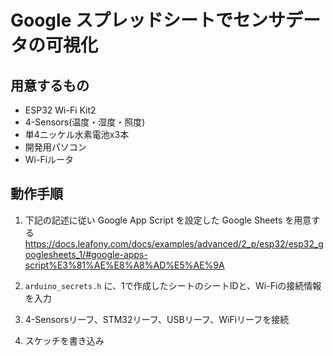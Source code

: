 # Google スプレッドシートでセンサデータの可視化
## 用意するもの
* ESP32 Wi-Fi Kit2
* 4-Sensors(温度・湿度・照度)
* 単4ニッケル⽔素電池x3本
* 開発用パソコン
* Wi-Fiルータ




## 動作手順

1. 下記の記述に従い Google App Script を設定した Google Sheets を用意する
https://docs.leafony.com/docs/examples/advanced/2_p/esp32/esp32_googlesheets_1/#google-apps-script%E3%81%AE%E8%A8%AD%E5%AE%9A

2. `arduino_secrets.h` に、1で作成したシートのシートIDと、Wi-Fiの接続情報を入力

3. 4-Sensorsリーフ、STM32リーフ、USBリーフ、WiFiリーフを接続

4. スケッチを書き込み
